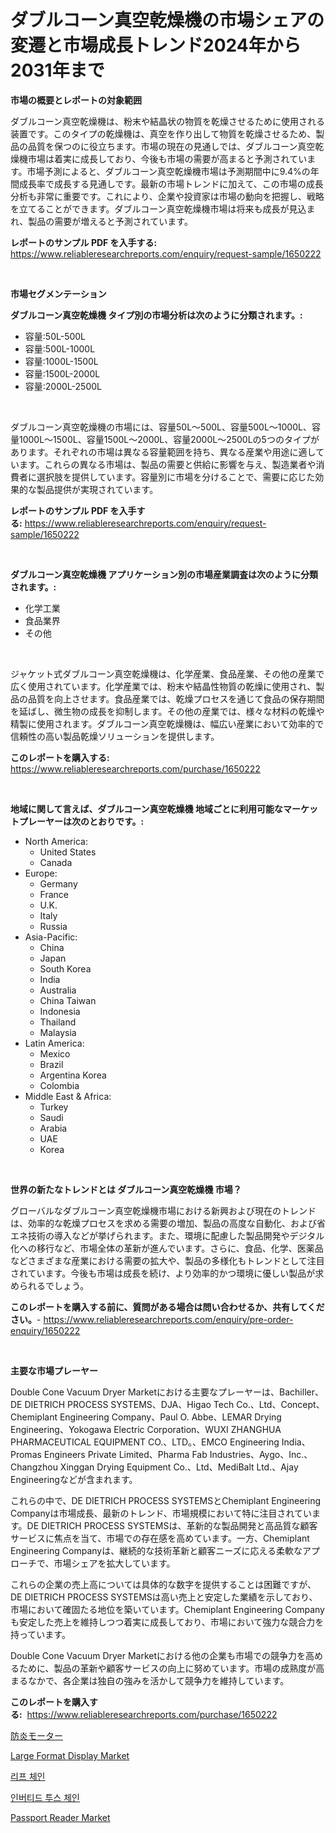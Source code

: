 <p><h1>ダブルコーン真空乾燥機の市場シェアの変遷と市場成長トレンド2024年から2031年まで</h1></p><p><strong>市場の概要とレポートの対象範囲</strong></p>
<p><p>ダブルコーン真空乾燥機は、粉末や結晶状の物質を乾燥させるために使用される装置です。このタイプの乾燥機は、真空を作り出して物質を乾燥させるため、製品の品質を保つのに役立ちます。市場の現在の見通しでは、ダブルコーン真空乾燥機市場は着実に成長しており、今後も市場の需要が高まると予測されています。市場予測によると、ダブルコーン真空乾燥機市場は予測期間中に9.4%の年間成長率で成長する見通しです。最新の市場トレンドに加えて、この市場の成長分析も非常に重要です。これにより、企業や投資家は市場の動向を把握し、戦略を立てることができます。ダブルコーン真空乾燥機市場は将来も成長が見込まれ、製品の需要が増えると予測されています。</p></p>
<p><strong>レポートのサンプル PDF を入手する:</strong> <a href="https://www.reliableresearchreports.com/enquiry/request-sample/1650222">https://www.reliableresearchreports.com/enquiry/request-sample/1650222</a></p>
<p>&nbsp;</p>
<p><strong>市場セグメンテーション</strong></p>
<p><strong>ダブルコーン真空乾燥機 タイプ別の市場分析は次のように分類されます。:</strong></p>
<p><ul><li>容量:50L-500L</li><li>容量:500L-1000L</li><li>容量:1000L-1500L</li><li>容量:1500L-2000L</li><li>容量:2000L-2500L</li></ul></p>
<p>&nbsp;</p>
<p><p>ダブルコーン真空乾燥機の市場には、容量50L〜500L、容量500L〜1000L、容量1000L〜1500L、容量1500L〜2000L、容量2000L〜2500Lの5つのタイプがあります。それぞれの市場は異なる容量範囲を持ち、異なる産業や用途に適しています。これらの異なる市場は、製品の需要と供給に影響を与え、製造業者や消費者に選択肢を提供しています。容量別に市場を分けることで、需要に応じた効果的な製品提供が実現されています。</p></p>
<p><strong>レポートのサンプル PDF を入手する:</strong>&nbsp;<a href="https://www.reliableresearchreports.com/enquiry/request-sample/1650222">https://www.reliableresearchreports.com/enquiry/request-sample/1650222</a></p>
<p>&nbsp;</p>
<p><strong> ダブルコーン真空乾燥機 アプリケーション別の市場産業調査は次のように分類されます。:</strong></p>
<p><ul><li>化学工業</li><li>食品業界</li><li>その他</li></ul></p>
<p>&nbsp;</p>
<p><p>ジャケット式ダブルコーン真空乾燥機は、化学産業、食品産業、その他の産業で広く使用されています。化学産業では、粉末や結晶性物質の乾燥に使用され、製品の品質を向上させます。食品産業では、乾燥プロセスを通じて食品の保存期間を延ばし、微生物の成長を抑制します。その他の産業では、様々な材料の乾燥や精製に使用されます。ダブルコーン真空乾燥機は、幅広い産業において効率的で信頼性の高い製品乾燥ソリューションを提供します。</p></p>
<p><strong>このレポートを購入する:</strong>&nbsp; <a href="https://www.reliableresearchreports.com/purchase/1650222">https://www.reliableresearchreports.com/purchase/1650222</a></p>
<p>&nbsp;</p>
<p><strong>地域に関して言えば、ダブルコーン真空乾燥機 地域ごとに利用可能なマーケットプレーヤーは次のとおりです。:</strong></p>
<p><ul>
    <li>
        North America:
        <ul>
            <li>United States</li>
            <li>Canada</li>
        </ul>
    </li>
    <li>
        Europe:
        <ul>
            <li>Germany</li>
            <li>France</li>
            <li>U.K.</li>
            <li>Italy</li>
            <li>Russia</li>
        </ul>
    </li>
    <li>
        Asia-Pacific:
        <ul>
            <li>China</li>
            <li>Japan</li>
            <li>South Korea</li>
            <li>India</li>
            <li>Australia</li>
            <li>China Taiwan</li>
            <li>Indonesia</li>
            <li>Thailand</li>
            <li>Malaysia</li>
        </ul>
    </li>
    <li>
        Latin America:
        <ul>
            <li>Mexico</li>
            <li>Brazil</li>
            <li>Argentina Korea</li>
            <li>Colombia</li>
        </ul>
    </li>
    <li>
        Middle East & Africa:
        <ul>
            <li>Turkey</li>
            <li>Saudi</li>
            <li>Arabia</li>
            <li>UAE</li>
            <li>Korea</li>
        </ul>
    </li>
    </ul></p>
<p>&nbsp;</p>
<p><strong>世界の新たなトレンドとは ダブルコーン真空乾燥機 市場？</strong></p>
<p><p>グローバルなダブルコーン真空乾燥機市場における新興および現在のトレンドは、効率的な乾燥プロセスを求める需要の増加、製品の高度な自動化、および省エネ技術の導入などが挙げられます。また、環境に配慮した製品開発やデジタル化への移行など、市場全体の革新が進んでいます。さらに、食品、化学、医薬品などさまざまな産業における需要の拡大や、製品の多様化もトレンドとして注目されています。今後も市場は成長を続け、より効率的かつ環境に優しい製品が求められるでしょう。</p></p>
<p><strong>このレポートを購入する前に、質問がある場合は問い合わせるか、共有してください。</strong>- <a href="https://www.reliableresearchreports.com/enquiry/pre-order-enquiry/1650222">https://www.reliableresearchreports.com/enquiry/pre-order-enquiry/1650222</a></p>
<p>&nbsp;</p>
<p><strong>主要な市場プレーヤー</strong></p>
<p><p>Double Cone Vacuum Dryer Marketにおける主要なプレーヤーは、Bachiller、DE DIETRICH PROCESS SYSTEMS、DJA、Higao Tech Co.、Ltd、Concept、Chemiplant Engineering Company、Paul O. Abbe、LEMAR Drying Engineering、Yokogawa Electric Corporation、WUXI ZHANGHUA PHARMACEUTICAL EQUIPMENT CO.、LTD。、EMCO Engineering India、Promas Engineers Private Limited、Pharma Fab Industries、Aygo、Inc.、Changzhou Xinggan Drying Equipment Co.、Ltd、MediBalt Ltd.、Ajay Engineeringなどが含まれます。</p><p>これらの中で、DE DIETRICH PROCESS SYSTEMSとChemiplant Engineering Companyは市場成長、最新のトレンド、市場規模において特に注目されています。DE DIETRICH PROCESS SYSTEMSは、革新的な製品開発と高品質な顧客サービスに焦点を当て、市場での存在感を高めています。一方、Chemiplant Engineering Companyは、継続的な技術革新と顧客ニーズに応える柔軟なアプローチで、市場シェアを拡大しています。</p><p>これらの企業の売上高については具体的な数字を提供することは困難ですが、DE DIETRICH PROCESS SYSTEMSは高い売上と安定した業績を示しており、市場において確固たる地位を築いています。Chemiplant Engineering Companyも安定した売上を維持しつつ着実に成長しており、市場において強力な競合力を持っています。</p><p>Double Cone Vacuum Dryer Marketにおける他の企業も市場での競争力を高めるために、製品の革新や顧客サービスの向上に努めています。市場の成熟度が高まるなかで、各企業は独自の強みを活かして競争力を維持しています。</p></p>
<p><strong>このレポートを購入する:</strong>&nbsp;&nbsp;<a href="https://www.reliableresearchreports.com/purchase/1650222">https://www.reliableresearchreports.com/purchase/1650222</a></p>
<p><p><a href="https://github.com/AriMuller2009/Market-Research-Report-List-1/blob/main/98982939964.md">防炎モーター</a></p><p><a href="https://github.com/RoccoManning/Market-Research-Report-List-4/blob/main/large-format-display-market.md">Large Format Display Market</a></p><p><a href="https://github.com/JeromeRtyau89966/Market-Research-Report-List-1/blob/main/97990049366.md">리프 체인</a></p><p><a href="https://github.com/TimmyMann6767/Market-Research-Report-List-1/blob/main/29809439365.md">인버티드 투스 체인</a></p><p><a href="https://github.com/edytherolanlouisejk1miz0wig/Market-Research-Report-List-1/blob/main/passport-reader-market.md">Passport Reader Market</a></p></p>